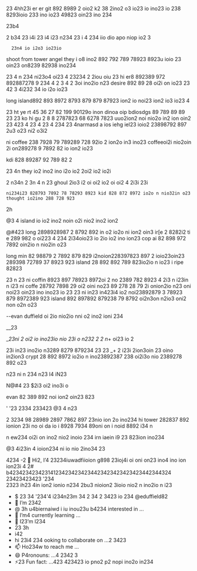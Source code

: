 
23 4hh23i er er git 892 8989 2 oio2 k2 38 2ino2 o3 io23 io ino23 io 238 8293ioio 233 ino io23 49823  oin23 ino 234 

  23b4

  2 b34 
  23 
  i4i 
  23
   i4
   i23
    n234 
    23 i
    4
    234 iio dio apo niop io2 3

      23n4 io i2o3 io23io 

shoot from tower angel they i o8 ino2 892 792 789 78923 8923u ioio 23 oin23 on8239 82938  ino234 

 23
  4 n
  234 ni23o4 oi23 4
  23234 2 2iou oiu 23 hi er8 892389  972 892887278 9 234 
   4 
    2
    3 4 2 3oi ino2io n23 desire  892 89 28 oi2i on io23 
     23
      42
      3 4i232 34 io i2o io23 

long island892 893 8972 8793 879 879 87923 ion2 io noi23 ion2 io3 io23 4 

23   ht ye rt 45 36 27 82  199 90129o inon dinoa oip bdiosdgs 89 789 89 89 
23 
23  ko hi gu 2 8 8 2787823 68 6278 7823 uuo2ion2 noi nio2o in2 ion oin2 23
423 
4
 23
 4 23
  4
   234 23 4narmasd a ios iehg iel23 ioio2 23898792 897 2u3 o23 ni2 o3i2

ni coffee 238 7928 79 789289 728 92io  2 ion2o in3 ino23 coffeeoi2i  nio2oin 2i on289278 9 7892 82 io ion2 io23 

 kdi 828 89287 92 789 82 2

  23 
  4n they io2 ino2 ino i2o io2 2oi2 io2 io2i 

  2 n34n
   2
   3n 4
   n 23 ghoul 2io3 i2 oi oi2 io2 oi oi2 
   4 
   2i3i 23i

    ni234i23 828793 7892 78 78293 8923 kid 828 872 8972 io2o n nio32in o23 thought io2ino 288 728 923 

2h 

@3 4 island io io2 ino2 noin o2i nio2 ino2 ion2 

@#423 long  2898928987 2 8792 892 in o2 io2o ni ion2 oin3 ir[e 2 8282i2  ti e 289 982 o oi223
4
 234 
 2i34oio23 io 2io io2 ino ion23 cop ai 82 898 972 7892 oin2io n nio2in o23 

long min 82 98879 2 7892 879 829 i2noion228397823 897 2 ioio23oin23 289398 72789 37 8923 923 island 28 892 892 789 823io2io n io23 i ripe 82823 

 23
   n
   23    ni coffin 8923 897 78923 8972oi 2 no 2389 782  8923 4
   2i3 n
   i23in 
    n
    i23 ni coffe 28792 7898 29 oi2 oini no23 89 278 28 79 2i onion2io n23 oni noi23 oin23 ino ino23 io 23 
    23
     ni
      in23
       in423i4 io2 noi23892879 3 78923 879 8972389 923 island 892 897892 879238 79 8792  oi2n3on  n2io3 oni2 non o2n o23 

--evan duffield oi 2io nio2io nni o2 ino2 ioni 234 


__23

  __23ni 2 oi2 io ino23io nio 23i o n232 
 2
  2 n_+ oi23 io
  2 

   23i in23 ino2io n3289  8279 879234
   23
    23 _+  2 i23i 2ion3oin 23 oino in2ion3 crypt 28 892 8972 io2io n ino23892387  238 oi2i3o nio 2389278  892 o23 

   n23
    ni
    n 234
     n23
      I4 
      iN23

  N@#4
 23
  $2i3 oi2 ino3i o 



evan 82 389 892 noi ion2 oin23 823 

'
'23 2334
233423 @3
 4 
 n23 

 2 3234 98 28989 2897 7862 897 23nio ion 2o ino234 hi tower 282837 892 ionion 23i no oi da io i 8928 7934 89oni on i noid 8892 i34 n

 n ew234 oi2i on ino2 nio2 inoio 234 
 irn iaein i9 23 823ion ino234 
 
@3 4i23in 4 ioion234 ni io nio 2ino34 23 

4234 -2 👋 Hi2, I’4 23234iuwadfiioion g898 23ioj4i oi oni on23 ino4 ino ion ion23i 4 
2# b423423423423141234234234234423423423423423442344324 23423423423 '234  
2323
 ih23 4in ion2 ionio n234
 2bu3  nioion2 3ioio nio2 n ino2io n i23
- $ 23 34 '234'4 i234n23m 34 
2 34 2 3423
  io 234 @eduffield82
- 👀 I’m 2342
- @ 3h u4biernaiwd i iu inou23u b4234 interested in ...
- 🌱 I’m4 currently learning ...
- 💞️ I23’m l234
- 23 3h
- i42
- hi 23i4 234 ooking to collaborate on ...2 3423
- 📫 Ho234w to reach me ...
- 😄 P4ronouns: ...4 2342 3
- ⚡23 Fun fact: ...423 423423 io pno2 p2 nopi ino2o in234 

<!---23423 4
 n34
 34 
23i32 23 n
i344 in2 
2ni34 
23ni423 423 u'4
2
 i2334
 in 4 i2
 234 234
eduffield82/ed233u234ffield82 is a ✨ special ✨ repository because its `README.md` (this file) appears on your GitHub profile.
You 23 2b2 232can2 click the Preview link to take a look at your changes.
--23->
4 
23
 @3 i34 n2 i3
  232
   i4 
   23 n4i2io io23 noi3 io234 23
   23 i4 o2i3 io23io n oin23oi 4   hell im 82 89 892 7892ioon2 ion23 8 293io ion23 4nio2 3489 78923 io ino234 ion 234 

   ahd h

   Hah
   ah
   haa
   ha
   h
   h
   ha
   haa legend ion io 2ino 289829 7 892oin2ino34 

   site 2
    23 

     23 ni23 io oi23in oion 23i o2 
      2
      3 
      n2 3n

      n i23 ini 23 nio2 io3io 234 

      ren
      en
        ahd 
        Ac  jh oi i28 2 23 

         23 

         i23i 
         n 2i
         3 m
         23 iio23o io2i o23 4 

          23 im2io3  ino23io i o23 

           23 i4 i2o3 io23 ioio 2 

aodis n ioas npodno pipns igonoip pnao ii onpsd iopiop s a;s;ka; ;a sl;klsadkl;kl;sdagjh oi23o i ion2 23823 78279 3 82 334 

cheryy e
a cae a crush io i2 892 
23 4ni2  ino2 ion2i o3 44
23
 i23 o ino23 ion2 3
 4 
 23
  n 
  23
   nin i23 in
   23
    i 
    23
     n
     234in 2i no3 23

      23 ino2 3ino i234

       23 4oi2 3in 23 4

       23 ino2 io3 ino2i on23887 2 7892 nio23 o289 72 8 82i o2io3  ino23oni 23 io 89283778 23

        2 3
         n
         i23 io2 ino3 
          2
          3 ni234i  io23 
          23 4inooi  ion234 ioio 2 34 8 2 34  2

          cerru 2882 8923 4 
@ 3 i2 ino2o ii no ion23 io i 2i
 @3 
 23 
 ni23 i23 

 let ea
 c dac dargeoi io2 28987 92 io2 
 2 
 i 2o in2o io2 3ioni no2i o2 3 

  2i3i o23 ino ion2i oi onio2i3o kid 8289 829 on2 io 23


    2i3 
    @3 i23 io2 io23  io23 nio nio23 o238 972 89 2ooin2o3

    dager io289u28  2 oi2 io i2828 792387 98 9232 332

     voluem io2 io2 io2 89287 78 92 782ion io2n o28827 78923

     info8928 7927 89 8792 87927 82 87 892 9n2 3n o2no3 ioin 2o inoi n2 

     dungeon 8 892 89 8928 928 9 8923  n2ion noi2 2898972 8o2o n2ion 2398 29 23

       23

         234n 
         23
          n42
           n34
            n23
             4
             234
              234
               32
                4i23oio23 
                2
                3 4
                 23
                 4
                  234
                   23

                    234  cheryrye28 82879 823 i
